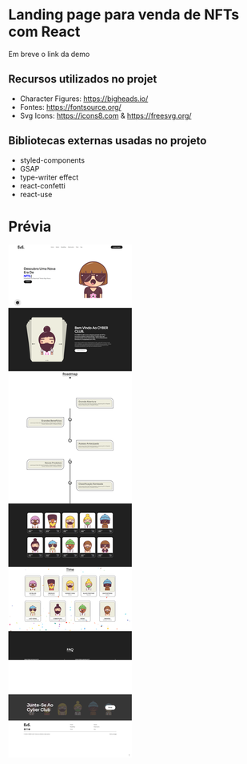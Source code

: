 # Landing page para venda de NFTs com React

Em breve o link da demo

## Recursos utilizados no projet 
- Character Figures: https://bigheads.io/
- Fontes: https://fontsource.org/
- Svg Icons: https://icons8.com & https://freesvg.org/


## Bibliotecas externas usadas no projeto
* styled-components
* GSAP
* type-writer effect
* react-confetti
* react-use

# Prévia
![](public/page.png)
